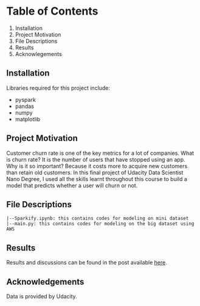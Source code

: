 # Table of Contents
1. Installation
2. Project Motivation
3. File Descriptions
4. Results
5. Acknowlegements

## Installation
Libraries required for this project include:
- pyspark
- pandas
- numpy
- matplotlib

## Project Motivation
Customer churn rate is one of the key metrics for a lot of companies. What is churn rate? It is the number of users that
have stopped using an app. Why is it so important? Because it costs more to acquire new customers than retain old customers.
In this final project of Udacity Data Scientist Nano Degree, I used all the skills learnt throughout this course to
build a model that predicts whether a user will churn or not.

## File Descriptions
```
|--Sparkify.ipynb: this contains codes for modeling on mini dataset
|--main.py: this contains codes for modeling on the big dataset using AWS
```
## Results
Results and discussions can be found in the post available [here](https://medium.com/@kwok723/predict-customer-churn-rate-with-apache-spark-39c83a8f4940).

## Acknowledgements
Data is provided by Udacity.
